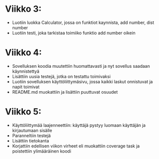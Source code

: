 # Viikko 3:
- Luotiin luokka Calculator, jossa on funktiot kaynnista, add number, dist number
- Luotiin testi, joka tarkistaa toimiiko funktio add number oikein

# Viikko 4:
- Sovelluksen koodia muutettiin huomattavasti ja nyt sovellus saadaan käynnistettyä
- Lisättiin uusia testejä, jotka on testattu toimivaksi
- Luotiin sovelluksen käyttöliittymäsivu, jossa  kaikki laskut onnistuvat ja napit toimivat
- README.md muokattiin ja lisättiin puuttuvat osuudet

# Viikko 5:
- Käyttöliittymää laajenneettiin: käyttäjä pystyy luomaan käyttäjän ja kirjautumaan sisälle
- Paranneltiin testejä
- Lisättiin tietokanta
- Korjattiin edellisen viikon virheet eli muokattiin coverage task ja poistettiin ylimääräinen koodi
